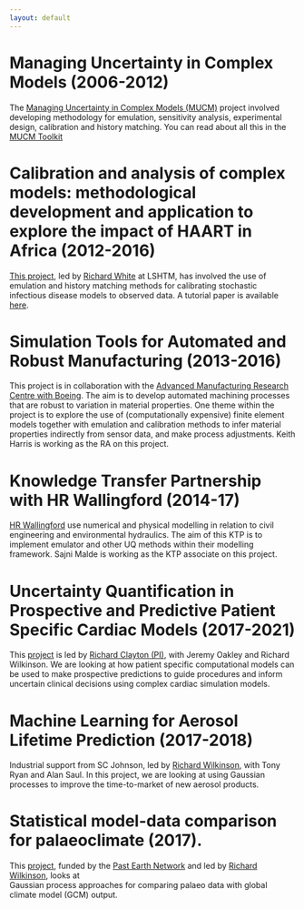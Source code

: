 ```yaml
---
layout: default
---
```


# Managing Uncertainty in Complex Models (2006-2012)
The [Managing Uncertainty in Complex Models (MUCM)](http://www.mucm.ac.uk/Pages/MUCM.html) project involved developing methodology for emulation, sensitivity analysis, experimental design, calibration and history matching. You can read about all this in the [MUCM Toolkit](http://mucm.aston.ac.uk/MUCM/MUCMToolkit/index.php?page=MetaHomePage.html)

# Calibration and analysis of complex models: methodological development and application to explore the impact of HAART in Africa (2012-2016)
[This project](http://cmmid.lshtm.ac.uk/mrccalib/), led by [Richard White](http://www.lshtm.ac.uk/aboutus/people/white.richard) at LSHTM, has involved the use of emulation and history matching methods for calibrating stochastic infectious disease models to observed data. A tutorial paper is available [here](http://journals.plos.org/ploscompbiol/article?id=10.1371/journal.pcbi.1003968).

# Simulation Tools for Automated and Robust Manufacturing (2013-2016)
This project is in collaboration with the [Advanced Manufacturing Research Centre with Boeing](http://www.amrc.co.uk/). The aim is to develop automated machining processes that are robust to variation in material properties. One theme within the project is to explore the use of (computationally expensive) finite element models together with emulation and calibration methods to infer material properties indirectly from sensor data, and make process adjustments. Keith Harris is working as the RA on this project.

# Knowledge Transfer Partnership with HR Wallingford (2014-17)
[HR Wallingford](http://www.hrwallingford.com/) use numerical and physical modelling in relation to civil engineering and environmental hydraulics. The aim of this KTP is to implement emulator and other UQ methods within their modelling framework. Sajni Malde is working as the KTP associate on this project.

# Uncertainty Quantification in Prospective and Predictive Patient Specific Cardiac Models (2017-2021)
This [project](http://gow.epsrc.ac.uk/NGBOViewGrant.aspx?GrantRef=EP/P01268X/1) is led by [Richard Clayton (PI)](http://staffwww.dcs.shef.ac.uk/people/R.Clayton/), with Jeremy Oakley and Richard Wilkinson. We are looking at how patient specific computational models can be used to make prospective predictions to guide procedures and inform uncertain clinical decisions using complex cardiac simulation models.


# Machine Learning for Aerosol Lifetime Prediction (2017-2018)
Industrial support from SC Johnson, led by [Richard Wilkinson](https://rich-d-wilkinson.github.io/), with Tony Ryan and Alan Saul. In this project, we are looking at using Gaussian processes to improve the time-to-market of new aerosol products.

# Statistical model-data comparison for palaeoclimate (2017).
This [project](http://www.pastearth.net/feasibility_studies.html), funded by the [Past Earth Network](http://www.pastearth.net/) and led by [Richard Wilkinson](https://rich-d-wilkinson.github.io/), looks at  
Gaussian process approaches for comparing palaeo data with global climate model (GCM) output.
